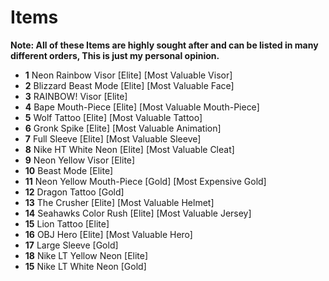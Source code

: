 
# Items
**Note: All of these Items are highly sought after and can be listed in many different orders, This is just my personal opinion.**
- **1** Neon Rainbow Visor [Elite] [Most Valuable Visor]
- **2** Blizzard Beast Mode [Elite] [Most Valuable Face]
- **3** RAINBOW! Visor [Elite]
- **4** Bape Mouth-Piece [Elite] [Most Valuable Mouth-Piece]
- **5** Wolf Tattoo [Elite] [Most Valuable Tattoo]
- **6** Gronk Spike [Elite] [Most Valuable Animation]
- **7** Full Sleeve [Elite] [Most Valuable Sleeve]
- **8** Nike HT White Neon [Elite] [Most Valuable Cleat]
- **9** Neon Yellow Visor [Elite] 
- **10** Beast Mode [Elite]
- **11** Neon Yellow Mouth-Piece [Gold] [Most Expensive Gold]
- **12** Dragon Tattoo [Gold] 
- **13** The Crusher [Elite] [Most Valuable Helmet]
- **14** Seahawks Color Rush [Elite] [Most Valuable Jersey]
- **15** Lion Tattoo [Elite]
- **16** OBJ Hero [Elite] [Most Valuable Hero]
- **17** Large Sleeve [Gold]
- **18** Nike LT Yellow Neon [Elite]
- **15** Nike LT White Neon [Gold]







